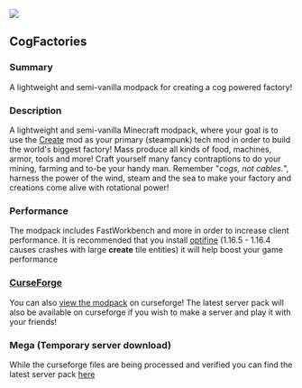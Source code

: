 ![](https://github.com/Synthetic-Dev/mc-cogfactory/blob/master/assets/logo.png)

## CogFactories

### Summary
A lightweight and semi-vanilla modpack for creating a cog powered factory!

### Description
A lightweight and semi-vanilla Minecraft modpack, where your goal is to use the [Create](https://www.curseforge.com/minecraft/mc-mods/create "Create") mod as your primary (steampunk) tech mod in order to build the world's biggest factory! Mass produce all kinds of food, machines, armor, tools and more! Craft yourself many fancy contraptions to do your mining, farming and to-be your handy man. Remember "*cogs, not cables.*", harness the power of the wind, steam and the sea to make your factory and creations come alive with rotational power!

### Performance
The modpack includes FastWorkbench and more in order to increase client performance. It is recommended that you install [optifine](http://adfoc.us/serve/?id=47525077508332 "Optifine 1.16.5") (1.16.5 - 1.16.4 causes crashes with large **create** tile entities) it will help boost your game performance

### [CurseForge](https://www.curseforge.com/ "CurseForge")
You can also [view the modpack](https://www.curseforge.com/minecraft/modpacks/cogfactory "Get the modpack") on curseforge!
The latest server pack will also be available on curseforge if you wish to make a server and play it with your friends!

### Mega (Temporary server download)
While the curseforge files are being processed and verified you can find the latest server pack [here](https://mega.nz/file/VIxElDRA#pJCe8Xvuv0AB0BX1IacPfzVvOogHvXQwIQ8lX0ZxxDw "Server pack") 